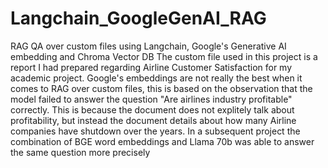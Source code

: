 # Langchain_GoogleGenAI_RAG
RAG QA over custom files using Langchain, Google's Generative AI embedding and Chroma Vector DB 
The custom file used in this project is a report I had prepared regarding Airline Customer Satisfaction for my academic project.
Google's embeddings are not really the best when it comes to RAG over custom files, this is based on the observation that the model failed to answer the question "Are airlines industry profitable" correctly.
This is because the document does not explitely talk about profitability, but instead the document details about how many Airline companies have shutdown over the years.
In a subsequent project the combination of BGE word embeddings and Llama 70b was able to answer the same question more precisely

